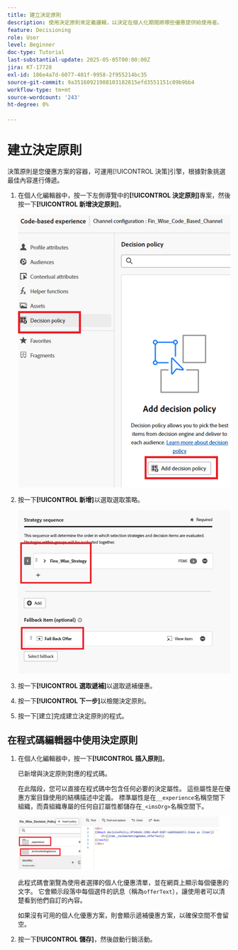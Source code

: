 ```yaml
---
title: 建立決定原則
description: 使用決定原則來定義邏輯，以決定在個人化期間將哪些優惠提供給使用者。
feature: Decisioning
role: User
level: Beginner
doc-type: Tutorial
last-substantial-update: 2025-05-05T00:00:00Z
jira: KT-17728
exl-id: 186e4a7d-6077-401f-9958-2f955214bc35
source-git-commit: 9a35160921988103182815efd3551151c09b9bb4
workflow-type: tm+mt
source-wordcount: '243'
ht-degree: 0%

---
```


# 建立決定原則

決策原則是您優惠方案的容器，可運用[!UICONTROL 決策]引擎，根據對象挑選最佳內容進行傳遞。

1. 在個人化編輯器中，按一下左側導覽中的&#x200B;**[!UICONTROL 決定原則]**&#x200B;專案，然後按一下&#x200B;**[!UICONTROL 新增決定原則]**。

   ![create-decision-policy](assets/decision-policy.png)

1. 按一下&#x200B;**[!UICONTROL 新增]**&#x200B;以選取選取策略。

   ![決定原則](assets/decision-policy2.png)

1. 按一下&#x200B;**[!UICONTROL 選取遞補]**&#x200B;以選取遞補優惠。
1. 按一下&#x200B;**[!UICONTROL 下一步]**&#x200B;以檢閱決定原則。
1. 按一下[建立&#x200B;**&#x200B;**]完成建立決定原則的程式。

## 在程式碼編輯器中使用決定原則

1. 在個人化編輯器中，按一下&#x200B;**[!UICONTROL 插入原則]**。

   已新增與決定原則對應的程式碼。

   在此階段，您可以直接在程式碼中包含任何必要的決定屬性。 這些屬性是在優惠方案目錄使用的結構描述中定義。 標準屬性是在`__experience`名稱空間下組織，而貴組織專屬的任何自訂屬性都儲存在`_<imsOrg>`名稱空間下。

   ![使用_decision_polcy](assets/Insert-policy.png)

   此程式碼會瀏覽為使用者選擇的個人化優惠清單，並在網頁上顯示每個優惠的文字。 它會顯示段落中每個選件的訊息（稱為`offerText`），讓使用者可以清楚看到他們自訂的內容。

   如果沒有可用的個人化優惠方案，則會顯示遞補優惠方案，以確保空間不會留空。

1. 按一下&#x200B;**[!UICONTROL 儲存]**，然後啟動行銷活動。

